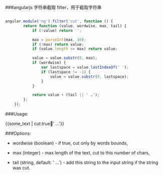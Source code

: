 ###angularjs 字符串截取 filter，用于截取字符串

```JavaScript

angular.module('ng').filter('cut', function () {
        return function (value, wordwise, max, tail) {
            if (!value) return '';

            max = parseInt(max, 10);
            if (!max) return value;
            if (value.length <= max) return value;

            value = value.substr(0, max);
            if (wordwise) {
                var lastspace = value.lastIndexOf(' ');
                if (lastspace != -1) {
                    value = value.substr(0, lastspace);
                }
            }

            return value + (tail || ' …');
        };
    });
```

###Usage:

{{some_text | cut:true:100:' ...'}}

###Options:

* wordwise (boolean) - if true, cut only by words bounds,

* max (integer) - max length of the text, cut to this number of chars,

* tail (string, default: ' …') - add this string to the input string if the string was cut.
